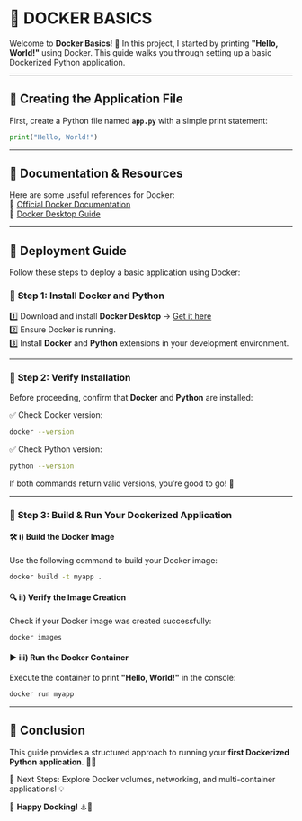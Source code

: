 # 🐳 **DOCKER BASICS**  

Welcome to **Docker Basics**! 🚀 In this project, I started by printing **"Hello, World!"** using Docker. This guide walks you through setting up a basic Dockerized Python application.  

---

## 📂 **Creating the Application File**  
First, create a Python file named **`app.py`** with a simple print statement:  

```python
print("Hello, World!")
```

---

## 📖 **Documentation & Resources**  
Here are some useful references for Docker:  
🔹 [Official Docker Documentation](https://docs.docker.com/)  
🔹 [Docker Desktop Guide](https://docs.docker.com/desktop/)  

---

## 🚀 **Deployment Guide**  

Follow these steps to deploy a basic application using Docker:  

### 🔹 **Step 1: Install Docker and Python**  
1️⃣ Download and install **Docker Desktop** → [Get it here](https://www.docker.com/products/docker-desktop/)  
2️⃣ Ensure Docker is running.  
3️⃣ Install **Docker** and **Python** extensions in your development environment.  

---

### 🔹 **Step 2: Verify Installation**  
Before proceeding, confirm that **Docker** and **Python** are installed:  

✅ Check Docker version:  
```bash
docker --version 
```  

✅ Check Python version:  
```bash
python --version 
```  

If both commands return valid versions, you’re good to go! 🎉  

---

### 🔹 **Step 3: Build & Run Your Dockerized Application**  

#### **🛠️ i) Build the Docker Image**  
Use the following command to build your Docker image:  
```bash
docker build -t myapp .
```  

#### **🔍 ii) Verify the Image Creation**  
Check if your Docker image was created successfully:  
```bash
docker images
```  

#### **▶️ iii) Run the Docker Container**  
Execute the container to print **"Hello, World!"** in the console:  
```bash
docker run myapp
```  

---

## 🎯 **Conclusion**  
This guide provides a structured approach to running your **first Dockerized Python application**. 🐳✨  

🔹 Next Steps: Explore Docker volumes, networking, and multi-container applications! 💡  

🚀 **Happy Docking!** ⚓🌊  

